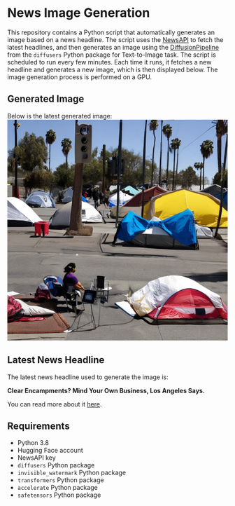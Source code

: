 # News Image Generation
This repository contains a Python script that automatically generates an image based on a news headline. The script uses the [NewsAPI](https://newsapi.org/) to fetch the latest headlines, and then generates an image using the [DiffusionPipeline](https://github.com/huggingface/diffusers) from the `diffusers` Python package for Text-to-Image task.
The script is scheduled to run every few minutes. Each time it runs, it fetches a new headline and generates a new image, which is then displayed below. The image generation process is performed on a GPU.

## Generated Image
Below is the latest generated image:
![Generated Image](image.png)

## Latest News Headline
The latest news headline used to generate the image is:

**Clear Encampments? Mind Your Own Business, Los Angeles Says.**

You can read more about it [here](https://news.google.com/rss/articles/CBMiUmh0dHBzOi8vd3d3Lm55dGltZXMuY29tLzIwMjQvMDcvMjYvdXMvaG9tZWxlc3MtZW5jYW1wbWVudHMtbmV3c29tLWxvcy1hbmdlbGVzLmh0bWzSAQA?oc=5).

## Requirements
- Python 3.8
- Hugging Face account
- NewsAPI key
- `diffusers` Python package
- `invisible_watermark` Python package
- `transformers` Python package
- `accelerate` Python package
- `safetensors` Python package
